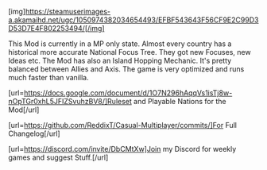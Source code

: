 [img]https://steamuserimages-a.akamaihd.net/ugc/1050974382034654493/EFBF543643F56CF9E2C99D3D53D7E4F802253494/[/img]

This Mod is currently in a MP only state. Almost every country has a historical more accurate National Focus Tree. They got new Focuses, new Ideas etc. The Mod has also an Island Hopping Mechanic. It's pretty balanced between Allies and Axis. The game is very optimized and runs much faster than vanilla. 

[url=https://docs.google.com/document/d/1O7N296hAqqVs1isTj8w-nOpTGr0xhL5JFIZSvuhzBV8/]Ruleset and Playable Nations for the Mod[/url]

[url=https://github.com/ReddixT/Casual-Multiplayer/commits/]For Full Changelog[/url]

[url=https://discord.com/invite/DbCMtXw]Join my Discord for weekly games and suggest Stuff.[/url]